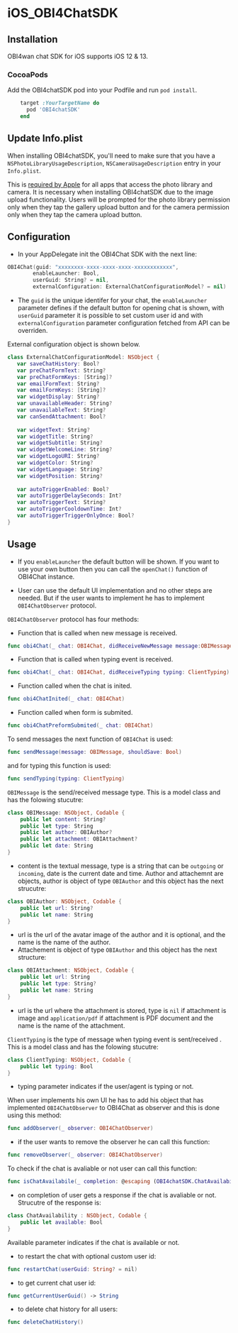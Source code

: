 # iOS_OBI4ChatSDK


## Installation

OBI4wan chat SDK for iOS supports iOS 12 & 13. 

### CocoaPods
Add the OBI4chatSDK pod into your Podfile and run `pod install`.
```ruby
    target :YourTargetName do
      pod 'OBI4chatSDK'
    end
```

## Update Info.plist

When installing OBI4chatSDK, you'll need to make sure that you have a `NSPhotoLibraryUsageDescription`, `NSCameraUsageDescription` entry in your `Info.plist`.

This is [required by Apple](https://developer.apple.com/library/content/qa/qa1937/_index.html) for all apps that access the photo library and camera. It is necessary when installing OBI4chatSDK due to the image upload functionality. Users will be prompted for the photo library permission only when they tap the gallery upload button and for the camera permission only when they tap the camera upload button.

## Configuration

- In your AppDelegate init the OBI4Chat SDK with the next line:

```swift
OBI4Chat(guid: "xxxxxxxx-xxxx-xxxx-xxxx-xxxxxxxxxxxx", 
        enableLauncher: Bool, 
        userGuid: String? = nil, 
        externalConfiguration: ExternalChatConfigurationModel? = nil)
```
- The ```guid``` is the unique identifer for your chat, the ```enableLauncher``` parameter defines if the default button for opening chat is shown, with ```userGuid``` parameter it is possible to set custom user id and with ```externalConfiguration``` parameter configuration fetched from API can be overriden.

External configuration object is shown below.

```swift 
class ExternalChatConfigurationModel: NSObject {
   var saveChatHistory: Bool?
   var preChatFormText: String?
   var preChatFormKeys: [String]?
   var emailFormText: String?
   var emailFormKeys: [String]?
   var widgetDisplay: String?
   var unavailableHeader: String?
   var unavailableText: String?
   var canSendAttachment: Bool?
   
   var widgetText: String?
   var widgetTitle: String?
   var widgetSubtitle: String?
   var widgetWelcomeLine: String?
   var widgetLogoURI: String?
   var widgetColor: String?
   var widgetLanguage: String?
   var widgetPosition: String?
   
   var autoTriggerEnabled: Bool?
   var autoTriggerDelaySeconds: Int?
   var autoTriggerText: String?
   var autoTriggerCooldownTime: Int?
   var autoTriggerTriggerOnlyOnce: Bool?
}
``` 

## Usage

- If you ```enableLauncher``` the default button will be shown. If you want to use your own button then you can call the ```openChat()``` function of OBI4Chat instance.

- User can use the default UI implementation and no other steps are needed. But if the user wants to implement he has to implement ```OBI4ChatObserver```  protocol. 

 ```OBI4ChatObserver```  protocol has four methods: 

- Function that is called when new message is received.

```swift 
func obi4Chat(_ chat: OBI4Chat, didReceiveNewMessage message:OBIMessage)
``` 
- Function that is called when typing event is received.

```swift  
func obi4Chat(_ chat: OBI4Chat, didReceiveTyping typing: ClientTyping)
``` 
- Function called when the chat is inited.

```swift 
func obi4ChatInited(_ chat: OBI4Chat)
``` 
- Function called when form is submited.

```swift 
func obi4ChatPreformSubmited(_ chat: OBI4Chat)
``` 
To send messages the next function  of  ```OBI4Chat``` is used:

```swift 
func sendMessage(message: OBIMessage, shouldSave: Bool)
``` 
and for typing this function is used:

```swift 
func sendTyping(typing: ClientTyping)
``` 
 ```OBIMessage``` is the send/received message type. This is a model class and has the folowing stucutre: 

```swift 
class OBIMessage: NSObject, Codable {
    public let content: String?
    public let type: String
    public let author: OBIAuthor?
    public let attachment: OBIAttachment?
    public let date: String
}
``` 
- content is the textual message, type is a string that can be ```outgoing``` or ```incoming```, date is the current date and time.  Author and attachemnt are objects, author is object of type ```OBIAuthor```  and this object has the next strucutre:

```swift 
class OBIAuthor: NSObject, Codable {
    public let url: String?
    public let name: String
}
``` 
- url is the url of the avatar image of the author and it is optional, and the name is the name of the author.  
- Attachement is object of type ```OBIAuthor``` and this object has the next structure:

```swift 
class OBIAttachment: NSObject, Codable {
    public let url: String
    public let type: String?
    public let name: String
}
``` 
- url is the url where the attachment is stored, type is ```nil``` if attachment is image and ```application/pdf``` if attachment is PDF document and the name is the name of the attachment. 

```ClientTyping``` is the type of message when typing event is  sent/received . This is a model class and has the folowing stucutre: 

```swift 
class ClientTyping: NSObject, Codable {
    public let typing: Bool
}
``` 
- typing parameter indicates if the user/agent is typing or not. 

When user implements his own UI he has to add his object  that has implemented ```OBI4ChatObserver``` to OBI4Chat as observer and this is done using this method:

```swift 
func addObserver(_ observer: OBI4ChatObserver)
``` 
- if the user wants to remove the observer he can call this function:

```swift 
func removeObserver(_ observer: OBI4ChatObserver)
``` 
To check if the chat is avaliable or not user can call this function:
```swift 
func isChatAvailabile(_ completion: @escaping (OBI4chatSDK.ChatAvailability) -> Void)
``` 
- on completion of user gets a response if the chat is avaliable or not. Strucutre of the response is:
```swift 
class ChatAvailability : NSObject, Codable {
    public let available: Bool
}
``` 
Available parameter indicates if the chat is available or not. 

- to restart the chat with optional custom user id:
```swift 
func restartChat(userGuid: String? = nil)
``` 

- to get current chat user id:
```swift 
func getCurrentUserGuid() -> String
```

- to delete chat history for all users:
```swift 
func deleteChatHistory() 
```
